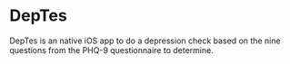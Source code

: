 # DepTes
DepTes is an native iOS app to do a depression check based on the nine questions from the PHQ-9 questionnaire to determine.
